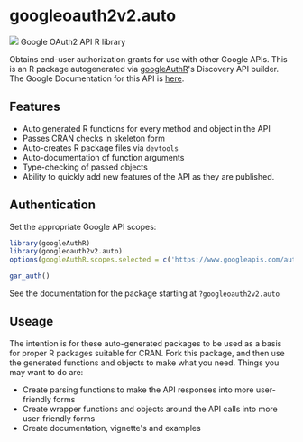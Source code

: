 # googleoauth2v2.auto
![](http://www.google.com/images/icons/product/search-32.gif)
Google OAuth2 API R library

Obtains end-user authorization grants for use with other Google APIs.
This is an R package autogenerated via [googleAuthR](http://code.markedmondson.me/googleAuthR)'s Discovery API builder. 
The Google Documentation for this API is [here](https://developers.google.com/accounts/docs/OAuth2).

## Features 
 * Auto generated R functions for every method and object in the API
 * Passes CRAN checks in skeleton form
 * Auto-creates R package files via `devtools`
 * Auto-documentation of function arguments
 * Type-checking of passed objects
 * Ability to quickly add new features of the API as they are published.

## Authentication
Set the appropriate Google API scopes:

```r
library(googleAuthR)
library(googleoauth2v2.auto)
options(googleAuthR.scopes.selected = c('https://www.googleapis.com/auth/plus.login', 'https://www.googleapis.com/auth/plus.me', 'https://www.googleapis.com/auth/userinfo.email', 'https://www.googleapis.com/auth/userinfo.profile'))

gar_auth()
```
 See the documentation for the package starting at `?googleoauth2v2.auto`
## Useage
The intention is for these auto-generated packages to be used as a basis for proper R packages suitable for CRAN.
Fork this package, and then use the generated functions and objects to make what you need.
Things you may want to do are:
* Create parsing functions to make the API responses into more user-friendly forms
* Create wrapper functions and objects around the API calls into more user-friendly forms
* Create documentation, vignette's and examples

